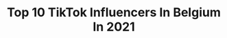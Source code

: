 ---
title: Top 10 TikTok Influencers In Belgium In 2021
description: >-
  Find top TikTok influencers in Belgium in 2021. Most popular hashtags: #foryou #fyp #foryoupage.
platform: TikTok
hits: 705
text_top: Identify the most popular TikTok influencers on inBeat.
text_bottom: Our search engine has 705 TikTok influencers like this in Belgium for you to connect with.
profiles:
  - username: "haileytje.b"
    fullname: >-
      Hailey Bonduwe
    bio: >-
      💙Dancer💙 🇧🇪 Belgium 🇧🇪 💌 HaileytjeB@yahoo.com💌 💎 Insta: @haileytje.b 💎
    location: "Belgium"
    followers: 117400
    engagement: 2991
    commentsToLikes: 0.036629
    id: ckc3ecli2zvxy0j232vu00p3v
    verified: false
    hashtags: "#supportlunadupont, #besweet, #fyp, #havefaith"
  - username: "rayane.hbr"
    fullname: >-
      Rayane
    bio: >-
      🇧🇪 📩 : rayane@babylone-agency.com
    location: "Belgium"
    followers: 1600000
    engagement: 2896
    commentsToLikes: 0.018502
    id: ck8ql5ynjkbvq0j782uqpx4qy
    verified: false
    hashtags: "#pov, #foryou, #cassonslescodes"
  - username: "yaradesmedt"
    fullname: >-
      Yara💗
    bio: >-
      Management: Yara@nextchapter.agency 🇧🇪 18
    location: "Belgium"
    followers: 292100
    engagement: 2273
    commentsToLikes: 0.030546
    id: ck8addywz5h0k0j78ot1u3wma
    verified: false
    hashtags: "#fyp, #dance, #trend, #foryou"
  - username: "jessiegoris"
    fullname: >-
      Jessiegoris
    bio: >-
      115k?✨ 🇧🇪België 📥 jessicagoris@live.be
    location: "Belgium"
    followers: 113600
    engagement: 2231
    commentsToLikes: 0.049110
    id: ckbf623ccvdks0j23y2cbyp2v
    verified: false
    hashtags: "#harrypotter, #foryou, #duet, #essiegelcouture"
  - username: "dopefacts"
    fullname: >-
      Fun Facts
    bio: >-
      ↕️Follow me on YouTube↕️ Daily Cool Facts 🔎 📩 dopefactscontact@gmail.com
    location: "Belgium"
    followers: 134900
    engagement: 2147
    commentsToLikes: 0.067645
    id: ck9jv7u7zr1ry0j78t1uihb8v
    verified: false
    hashtags: "#amazingfacts, #foryoupage, #fyp, #funfacts"
  - username: "left.ruin"
    fullname: >-
      🦋 Rune 🦋
    bio: >-
      🍳 or ♠️ who knows.. I don’t
    location: "Belgium"
    followers: 2171
    engagement: 4820
    commentsToLikes: 0.263058
    id: ck8rps56rn2np0j78untxruaj
    verified: false
    hashtags: "#amongus, #andioop, #uwu, #trend"
  - username: ".juuulllx"
    fullname: >-
      insta: juliaruygtx 🍾🤍
    bio: >-
      🤍🤍🤍 j u l i a 💍 v o o r d e l e u k 💍 🎡 account managed by my mom! 🎡
    location: "Belgium"
    followers: 12300
    engagement: 3453
    commentsToLikes: 0.146383
    id: ck9r3wgpssdcw0j786leepx9z
    verified: false
    hashtags: "#foryou, #slomo, #loveyouall, #fyp"
  - username: ".zoeslasanga"
    fullname: >-
      user saver
    bio: >-
      user saver😹 were you searching for who had my user? dms dont work
    location: "Belgium"
    followers: 13
    engagement: 3333
    commentsToLikes: 0.631579
    id: ckbbnlrh4bmr10j23fuvzjnop
    verified: false
    hashtags: "#charli, #fyp, #foryoupage, #xyzbca"
  - username: "disneyzoezlp"
    fullname: >-
      hi
    bio: >-
      💓
    location: "Belgium"
    followers: 13200
    engagement: 2934
    commentsToLikes: 0.212953
    id: ckaillvjlorp90i78ykuvog7r
    verified: false
    hashtags: ""
  - username: "kate_doveforest"
    fullname: >-
      ...
    bio: >-
      profiel foto is voor de grap🥵 Misty Mountain
    location: "Belgium"
    followers: 6169
    engagement: 2579
    commentsToLikes: 0.093602
    id: ckc79b59fj7i00j2316k71vui
    verified: false
    hashtags: "#starstable, #foryou, #fy, #fyp"
---